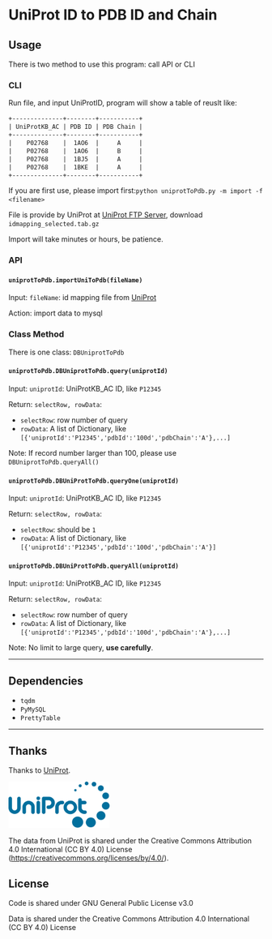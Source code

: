 <!--
 * @Author: MrZQAQ
 * @Date: 2023-03-10 12:38
 * @LastEditTime: 2023-03-10 16:53
 * @LastEditors: MrZQAQ
 * @Description: README of project
 * @FilePath: /pyproject/README.md
 * CopyRight 2023 by MrZQAQ. All rights reserved.
-->

# UniProt ID to PDB ID and Chain

## Usage

There is two method to use this program: call API or CLI

### CLI

Run file, and input UniProtID, program will show a table of reuslt like:

```
+--------------+--------+-----------+
| UniProtKB_AC | PDB ID | PDB Chain |
+--------------+--------+-----------+
|    P02768    |  1AO6  |     A     |
|    P02768    |  1AO6  |     B     |
|    P02768    |  1BJ5  |     A     |
|    P02768    |  1BKE  |     A     |
+--------------+--------+-----------+
```

If you are first use, please import first:`python uniprotToPdb.py -m import -f <filename>`

File is provide by UniProt at [UniProt FTP Server](https://ftp.uniprot.org/pub/databases/uniprot/current_release/knowledgebase/idmapping/), download `idmapping_selected.tab.gz`

Import will take minutes or hours, be patience.

### API

#### `uniprotToPdb.importUniToPdb(fileName)`

Input: `fileName`: id mapping file from [UniProt](https://ftp.uniprot.org/pub/databases/uniprot/current_release/knowledgebase/idmapping/)

Action: import data to mysql

### Class Method

There is one class: `DBUniprotToPdb`

#### `uniprotToPdb.DBUniprotToPdb.query(uniprotId)`

Input: `uniprotId`: UniProtKB_AC ID, like `P12345`

Return: `selectRow, rowData`:

- `selectRow`: row number of query
- `rowData`: A list of Dictionary, like `[{'uniprotId':'P12345','pdbId':'100d','pdbChain':'A'},...]`

Note: If record number larger than 100, please use `DBUniprotToPdb.queryAll()`

#### `uniprotToPdb.DBUniProtToPdb.queryOne(uniprotId)`

Input: `uniprotId`: UniProtKB\_AC ID, like `P12345`

Return: `selectRow, rowData`:

- `selectRow`: should be `1`
- `rowData`: A list of Dictionary, like `[{'uniprotId':'P12345','pdbId':'100d','pdbChain':'A'}]`

#### `uniprotToPdb.DBUniProtToPdb.queryAll(uniprotId)`

Input: `uniprotId`: UniProtKB\_AC ID, like `P12345`

Return: `selectRow, rowData`:

- `selectRow`: row number of query
- `rowData`: A list of Dictionary, like `[{'uniprotId':'P12345','pdbId':'100d','pdbChain':'A'},...]`

Note: No limit to large query, **use carefully**.

---

## Dependencies

- `tqdm`
- `PyMySQL`
- `PrettyTable`

---

## Thanks

Thanks to [UniProt](https://www.uniprot.org/). 

<img src="https://raw.githubusercontent.com/ebi-uniprot/uniprot-website/main/src/images/uniprot-logo.img.svg" width="200px">

The data from UniProt is shared under the Creative Commons Attribution 4.0 International (CC BY 4.0) License (https://creativecommons.org/licenses/by/4.0/).

## License

Code is shared under GNU General Public License v3.0

Data is shared under the Creative Commons Attribution 4.0 International (CC BY 4.0) License
